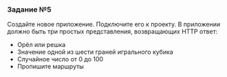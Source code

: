 ### Задание №5
Создайте новое приложение. Подключите его к проекту. В
приложении должно быть три простых представления,
возвращающих HTTP ответ:
* Орёл или решка
* Значение одной из шести граней игрального кубика
* Случайное число от 0 до 100
* Пропишите маршруты